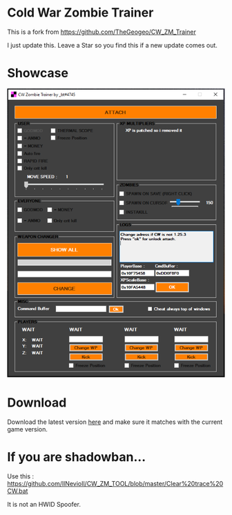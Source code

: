 # Cold War Zombie Trainer

This is a fork from https://github.com/TheGeogeo/CW_ZM_Trainer

I just update this. Leave a Star so you find this if a new update comes out.

# Showcase
![alt text](https://github.com/IlNevioIl/CW_ZM_TOOL/blob/master/trainer.PNG)

# Download

Download the latest version [here](https://github.com/IlNevioIl/CW_ZM_TOOL/releases) and make sure it matches with the current game version.

# If you are shadowban...

Use this : https://github.com/IlNevioIl/CW_ZM_TOOL/blob/master/Clear%20trace%20CW.bat

It is not an HWID Spoofer.
